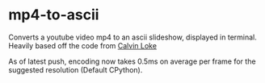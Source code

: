 # mp4-to-ascii
Converts a youtube video mp4 to an ascii slideshow, displayed in terminal.
Heavily based off the code from [Calvin Loke](https://github.com/CalvinLoke/bad-apple)


As of latest push, encoding now takes 0.5ms on average per frame for the suggested resolution (Default CPython).
